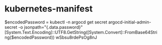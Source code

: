 # kubernetes-manifest
$encodedPassword = kubectl -n argocd get secret argocd-initial-admin-secret -o jsonpath="{.data.password}"
[System.Text.Encoding]::UTF8.GetString([System.Convert]::FromBase64String($encodedPassword))
wSbsu8rdePsOg8nJ
